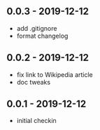 ## 0.0.3 - 2019-12-12

- add .gitignore
- format changelog

## 0.0.2 - 2019-12-12

- fix link to Wikipedia article
- doc tweaks

## 0.0.1 - 2019-12-12

- initial checkin
